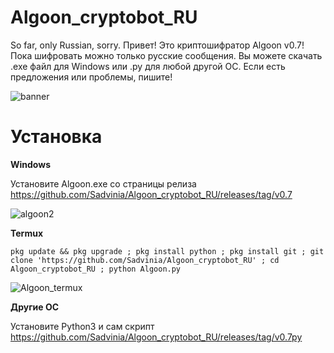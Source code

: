 # Algoon_cryptobot_RU
So far, only Russian, sorry. Привет! Это криптошифратор Algoon v0.7! 
Пока шифровать можно только русские сообщения. Вы можете скачать .exe файл для Windows или .py для любой другой ОС. 
Если есть предложения или проблемы, пишите!


![banner](https://user-images.githubusercontent.com/93837780/161310699-efa41644-03d7-44ad-958d-79ce9e9f0522.png)

# Установка

**Windows**

Установите Algoon.exe со страницы релиза https://github.com/Sadvinia/Algoon_cryptobot_RU/releases/tag/v0.7


![algoon2](https://user-images.githubusercontent.com/93837780/159909377-a7f05179-7dc6-4222-bcfa-3d990c92b0b7.png)

**Termux**

`pkg update && pkg upgrade ; pkg install python ; pkg install git ; git clone 'https://github.com/Sadvinia/Algoon_cryptobot_RU' ; cd Algoon_cryptobot_RU ; python Algoon.py`


![Algoon_termux](https://user-images.githubusercontent.com/93837780/159916544-88c73279-4222-47a3-ac9d-2f6ead09b617.jpg)

**Другие ОС**

Установите Python3 и сам скрипт https://github.com/Sadvinia/Algoon_cryptobot_RU/releases/tag/v0.7py
